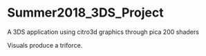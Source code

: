 # Summer2018_3DS_Project
A 3DS application using citro3d graphics through pica 200 shaders

Visuals produce a triforce. 